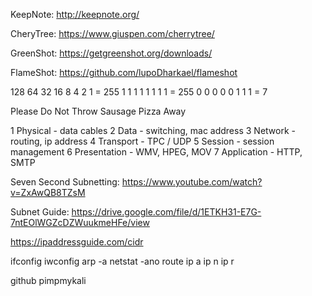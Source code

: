KeepNote: http://keepnote.org/

CheryTree: https://www.giuspen.com/cherrytree/

GreenShot: https://getgreenshot.org/downloads/

FlameShot: https://github.com/lupoDharkael/flameshot

128 64 32 16 8 4 2 1 = 255
 1   1  1  1 1 1 1 1 = 255
 0   0  0  0 0 1 1 1 = 7



Please
Do
Not
Throw
Sausage
Pizza
Away

1 Physical - data cables
2 Data - switching, mac address
3 Network - routing, ip address
4 Transport - TPC / UDP
5 Session - session management
6 Presentation - WMV, HPEG, MOV
7 Application - HTTP, SMTP

Seven Second Subnetting: https://www.youtube.com/watch?v=ZxAwQB8TZsM

Subnet Guide: https://drive.google.com/file/d/1ETKH31-E7G-7ntEOlWGZcDZWuukmeHFe/view

https://ipaddressguide.com/cidr

ifconfig
iwconfig
arp -a
netstat -ano
route
ip a
ip n
ip r

github pimpmykali